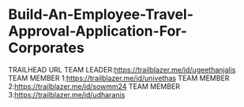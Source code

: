 # Build-An-Employee-Travel-Approval-Application-For-Corporates
TRAILHEAD URL
TEAM LEADER:https://trailblazer.me/id/ugeethanjalis
TEAM MEMBER 1:https://trailblazer.me/id/univethas
TEAM MEMBER 2:https://trailblazer.me/id/sowmm24
TEAM MEMBER 3:https://trailblazer.me/id/udharanis
